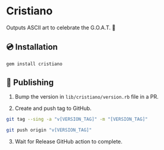 # Cristiano

Outputs ASCII art to celebrate the G.O.A.T. 🐐

## 💿 Installation

```bash
gem install cristiano
```

## 🚀 Publishing

1. Bump the version in `lib/cristiano/version.rb` file in a PR.

2. Create and push tag to GitHub.

```bash
git tag --sing -a "v[VERSION_TAG]" -m "[VERSION_TAG]"

git push origin "v[VERSION_TAG]"
```

3. Wait for Release GitHub action to complete.
